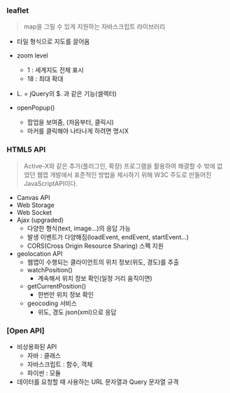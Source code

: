 ### leaflet

> map을 그릴 수 있게 지원하는 자바스크립트 라이브러리

- 타일 형식으로 지도를 끌어옴

- zoom level

  - 1 : 세계지도 전체 표시
  - 18 : 최대 확대

- L. = jQuery의 $. 과 같은 기능(셀렉터)

- openPopup() 

  - 팝업을 보여줌, (처음부터, 클릭시)
  - 마커를 클릭해야 나타나게 하려면 명시X

  

### HTML5 API

> Active-X와 같은 추가(플러그인, 확장) 프로그램을 활용하여 해결할 수 밖에 없었던 웹앱 개발에서 표준적인 방법을 제시하기 위해 W3C 주도로 만들어진 JavaScriptAPI이다. 

- Canvas API
- Web Storage
- Web Socket
- Ajax (upgraded)
  - 다양한 형식(text, image...)의 응답 가능
  - 발생 이벤트가 다양해짐(loadEvent, endEvent, startEvent...)
  - CORS(Cross Origin Resource Sharing) 스펙 지원
- geolocation API
  - 웹앱이 수행되는 클라이언트의 위치 정보(위도, 경도)를 추출
  - watchPosition()
    - 계속해서 위치 정보 확인(일정 거리 움직이면)
  - getCurrentPosition()
    - 한번만 위치 정보 확인
  - geocoding 서비스
    - 위도, 경도 json(xml)으로 응답

### [Open API]

- 비상용화된 API
  - 자바 : 클래스
  - 자바스크립트 : 함수, 객체
  - 파이썬 : 모듈
- 데이터를 요청할 때 사용하는 URL 문자열과 Query 문자열 규격



